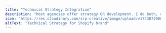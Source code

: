 ```yaml
---
title: "Technical Strategy Integration"
description: "Most agencies offer strategy OR development. I do both, creating email systems that are technically sound and strategically optimized for ROI"
icon: "https://res.cloudinary.com/srp-creative/image/upload/v1743872908/instagram_cnmzfp.svg"
altText: "Technical Strategy for Shopify brand"
---
```

